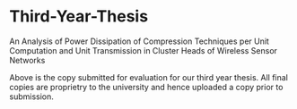 # Third-Year-Thesis
An Analysis of Power Dissipation of Compression Techniques per Unit Computation and Unit Transmission in Cluster Heads of Wireless Sensor Networks

Above is the copy submitted for evaluation for our third year thesis. All final copies are proprietry to the university and hence uploaded a copy prior to submission.
